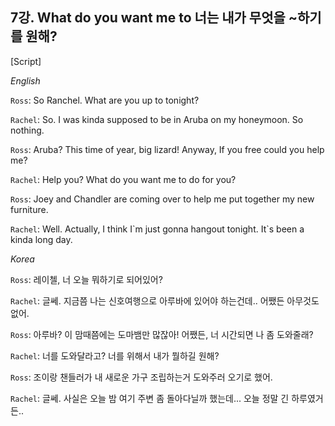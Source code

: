 ## 7강. What do you want me to 너는 내가 무엇을 ~하기를 원해?

[Script]

*English*

`Ross`: So Ranchel. What are you up to tonight?

`Rachel`: So. I was kinda supposed to be in Aruba on my honeymoon. So nothing.

`Ross`: Aruba? This time of year, big lizard! Anyway, If you free could you help me?

`Rachel`: Help you? What do you want me to do for you?

`Ross`: Joey and Chandler are coming over to help me put together my new furniture.

`Rachel`: Well. Actually, I think I\`m just gonna hangout tonight. It\`s been a kinda long day.


*Korea*

`Ross`: 레이첼, 너 오늘 뭐하기로 되어있어?

`Rachel`: 글쎄. 지금쯤 나는 신호여행으로 아루바에 있어야 하는건데.. 어쨌든 아무것도 없어.

`Ross`: 아루바? 이 맘때쯤에는 도마뱀만 많잖아! 어쨌든, 너 시간되면 나 좀 도와줄래?

`Rachel`: 너를 도와달라고? 너를 위해서 내가 뭘하길 원해?

`Ross`: 조이랑 챈들러가 내 새로운 가구 조립하는거 도와주러 오기로 했어.

`Rachel`: 글쎄. 사실은 오늘 밤 여기 주변 좀 돌아다닐까 했는데... 오늘 정말 긴 하루였거든..
















